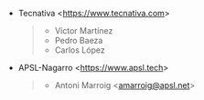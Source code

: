 - Tecnativa \<<https://www.tecnativa.com>\>

  > - Víctor Martínez
  > - Pedro Baeza
  > - Carlos López

- APSL-Nagarro \<<https://www.apsl.tech>\>

  > - Antoni Marroig \<<amarroig@apsl.net>\>
